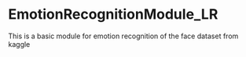 # EmotionRecognitionModule_LR
This is a basic module for emotion recognition of the face dataset from kaggle
